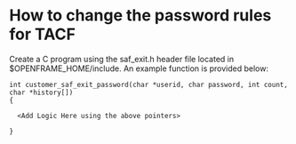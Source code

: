 # How to change the password rules for TACF

Create a C program using the saf_exit.h header file located in $OPENFRAME_HOME/include. An example function is provided below:

```
int customer_saf_exit_password(char *userid, char password, int count, char *history[])
{
  
  <Add Logic Here using the above pointers>

}
```
